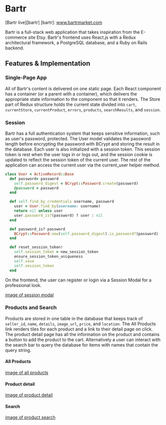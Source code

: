 # Bartr
[Bartr live][bartr]
[bartr]: www.bartrmarket.com

Bartr is a full-stack web application that takes inspiration from the E-commerce site Etsy. Bartr's frontend uses React.js with a Redux architectural framework, a PostgreSQL database, and a Ruby on Rails backend.

## Features & Implementation

### Single-Page App

All of Bartr's content is delivered on one static page. Each React component has a container (or a parent with a container), which delivers the appropriate state information to the component so that it renders. The Store part of Redux structure holds the current state divided into `cart`, `currentStore`, `currentProduct`, `errors`, `products`, `searchResults`, and `session`.

### Session

Bartr has a full authentication system that keeps sensitive information, such as user's password, protected. The User model validates the password length before encrypting the password with BCrypt and storing the result in the database. Each user is also initialized with a session token. This session token is rest when the user logs in or logs out, and the session cookie is updated to reflect the session token of the current user. The rest of the application can access the current user via the current_user helper method.

```Ruby
class User < ActiveRecord::Base
  def password= password
    self.password_digest = BCrypt::Password.create(password)
    @password = password
  end

  def self.find_by_credentials username, password
    user = User.find_by(username: username)
    return nil unless user
    user.password_is?(password) ? user : nil
  end

  def password_is? password
    BCrypt::Password.new(self.password_digest).is_password?(password)
  end

  def reset_session_token!
    self.session_token = new_session_token
    ensure_session_token_uniqueness
    self.save
    self.session_token
  end
```
On the frontend, the user can register or login via a Session Modal for a professional look.

[image of session modal](docs/wireframes/sign-in.png)


### Products and Search
Products are stored in one table in the database that keeps track of
`seller_id`, `name`, `details`, `image_url`, `price`, and `location`. The All Products link renders tiles for each product and a link to their detail page on click. The product detail page has all the information on the product and contains a button to add the product to the cart. Alternatively a user can interact with the search bar to query the database for items with names that contain the query string.

#### All Products

[image of all products](docs/wireframes/all-products.png)

#### Product detail

[image of product detail](docs/product-detail.png)

#### Search

[image of product search](docs/wireframes/product-search.png)
